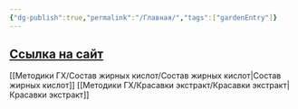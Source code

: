 ```yaml
---
{"dg-publish":true,"permalink":"/Главная/","tags":["gardenEntry"]}
---
```


## [Ссылка на сайт](https://my-digital-garden-beta-blue.vercel.app)

[[Методики ГХ/Состав жирных кислот/Состав жирных кислот\|Состав жирных кислот]]
[[Методики ГХ/Красавки экстракт/Красавки экстракт\|Красавки экстракт]]

